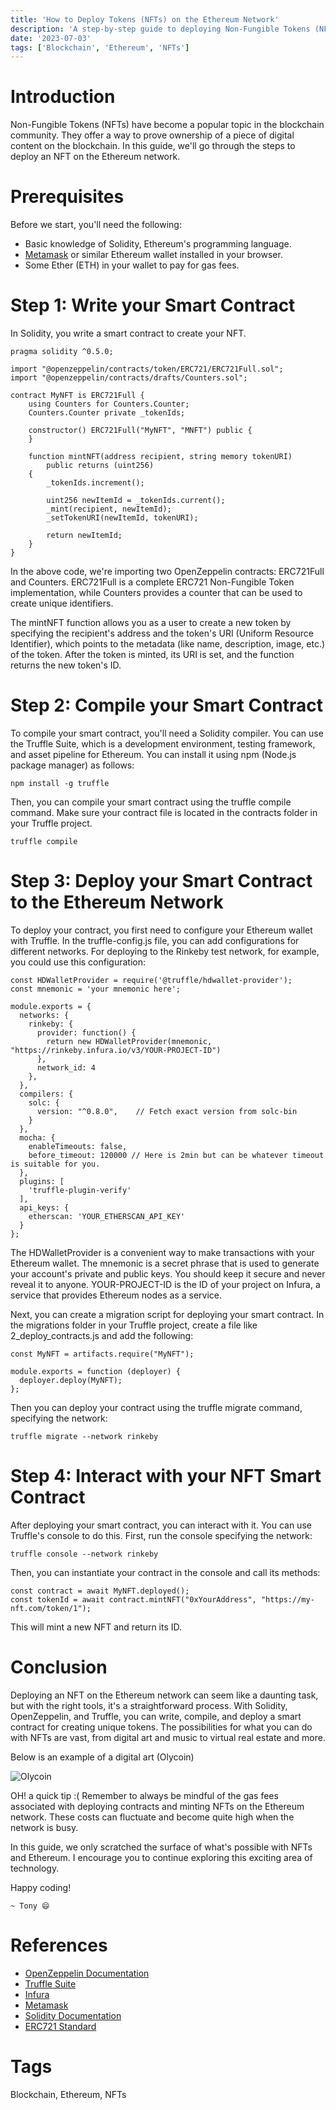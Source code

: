 ```yaml
---
title: 'How to Deploy Tokens (NFTs) on the Ethereum Network'
description: 'A step-by-step guide to deploying Non-Fungible Tokens (NFTs) on the Ethereum Network.'
date: '2023-07-03'
tags: ['Blockchain', 'Ethereum', 'NFTs']
---
```


# Introduction

Non-Fungible Tokens (NFTs) have become a popular topic in the blockchain community. They offer a way to prove ownership of a piece of digital content on the blockchain. In this guide, we'll go through the steps to deploy an NFT on the Ethereum network.




# Prerequisites

Before we start, you'll need the following:

- Basic knowledge of Solidity, Ethereum's programming language.
- [Metamask](https://metamask.io/) or similar Ethereum wallet installed in your browser.
- Some Ether (ETH) in your wallet to pay for gas fees.

# Step 1: Write your Smart Contract

In Solidity, you write a smart contract to create your NFT.

```solidity
pragma solidity ^0.5.0;

import "@openzeppelin/contracts/token/ERC721/ERC721Full.sol";
import "@openzeppelin/contracts/drafts/Counters.sol";

contract MyNFT is ERC721Full {
    using Counters for Counters.Counter;
    Counters.Counter private _tokenIds;

    constructor() ERC721Full("MyNFT", "MNFT") public {
    }

    function mintNFT(address recipient, string memory tokenURI)
        public returns (uint256)
    {
        _tokenIds.increment();

        uint256 newItemId = _tokenIds.current();
        _mint(recipient, newItemId);
        _setTokenURI(newItemId, tokenURI);

        return newItemId;
    }
}
```

In the above code, we're importing two OpenZeppelin contracts: ERC721Full and Counters. ERC721Full is a complete ERC721 Non-Fungible Token implementation, while Counters provides a counter that can be used to create unique identifiers.

The mintNFT function allows you as a user to create a new token by specifying the recipient's address and the token's URI (Uniform Resource Identifier), which points to the metadata (like name, description, image, etc.) of the token. After the token is minted, its URI is set, and the function returns the new token's ID.

# Step 2: Compile your Smart Contract

To compile your smart contract, you'll need a Solidity compiler. You can use the Truffle Suite, which is a development environment, testing framework, and asset pipeline for Ethereum. You can install it using npm (Node.js package manager) as follows:

```
npm install -g truffle
```

Then, you can compile your smart contract using the truffle compile command. Make sure your contract file is located in the contracts folder in your Truffle project.

```
truffle compile

```

# Step 3: Deploy your Smart Contract to the Ethereum Network

To deploy your contract, you first need to configure your Ethereum wallet with Truffle. In the truffle-config.js file, you can add configurations for different networks. For deploying to the Rinkeby test network, for example, you could use this configuration:

```
const HDWalletProvider = require('@truffle/hdwallet-provider');
const mnemonic = 'your mnemonic here';

module.exports = {
  networks: {
    rinkeby: {
      provider: function() {
        return new HDWalletProvider(mnemonic, "https://rinkeby.infura.io/v3/YOUR-PROJECT-ID")
      },
      network_id: 4
    },
  },
  compilers: {
    solc: {
      version: "^0.8.0",    // Fetch exact version from solc-bin
    }
  },
  mocha: {
    enableTimeouts: false,
    before_timeout: 120000 // Here is 2min but can be whatever timeout is suitable for you.
  },
  plugins: [
    'truffle-plugin-verify'
  ],
  api_keys: {
    etherscan: 'YOUR_ETHERSCAN_API_KEY'
  }
};

```

The HDWalletProvider is a convenient way to make transactions with your Ethereum wallet. The mnemonic is a secret phrase that is used to generate your account's private and public keys. You should keep it secure and never reveal it to anyone. YOUR-PROJECT-ID is the ID of your project on Infura, a service that provides Ethereum nodes as a service.

Next, you can create a migration script for deploying your smart contract. In the migrations folder in your Truffle project, create a file like 2_deploy_contracts.js and add the following:

```
const MyNFT = artifacts.require("MyNFT");

module.exports = function (deployer) {
  deployer.deploy(MyNFT);
};

```

Then you can deploy your contract using the truffle migrate command, specifying the network:

```
truffle migrate --network rinkeby

```

# Step 4: Interact with your NFT Smart Contract

After deploying your smart contract, you can interact with it. You can use Truffle's console to do this. First, run the console specifying the network:

```
truffle console --network rinkeby

```

Then, you can instantiate your contract in the console and call its methods:

```
const contract = await MyNFT.deployed();
const tokenId = await contract.mintNFT("0xYourAddress", "https://my-nft.com/token/1");

```

This will mint a new NFT and return its ID.

# Conclusion

Deploying an NFT on the Ethereum network can seem like a daunting task, but with the right tools, it's a straightforward process. With Solidity, OpenZeppelin, and Truffle, you can write, compile, and deploy a smart contract for creating unique tokens. The possibilities for what you can do with NFTs are vast, from digital art and music to virtual real estate and more.

Below is an example of a digital art (Olycoin)

![Olycoin](https://github.com/chegeanthony/anthony-chege.me/assets/91752484/a1691da5-ca37-4e04-84ff-fd4f748ea1ba)


OH! a quick tip :( Remember to always be mindful of the gas fees associated with deploying contracts and minting NFTs on the Ethereum network. These costs can fluctuate and become quite high when the network is busy.

In this guide, we only scratched the surface of what's possible with NFTs and Ethereum. I encourage you to continue exploring this exciting area of technology.

Happy coding!

```
~ Tony 😄
```

# References

- [OpenZeppelin Documentation](https://docs.openzeppelin.com/contracts/)
- [Truffle Suite](https://www.trufflesuite.com/)
- [Infura](https://infura.io/)
- [Metamask](https://metamask.io/)
- [Solidity Documentation](https://docs.soliditylang.org/)
- [ERC721 Standard](https://eips.ethereum.org/EIPS/eip-721)

# Tags

Blockchain, Ethereum, NFTs
